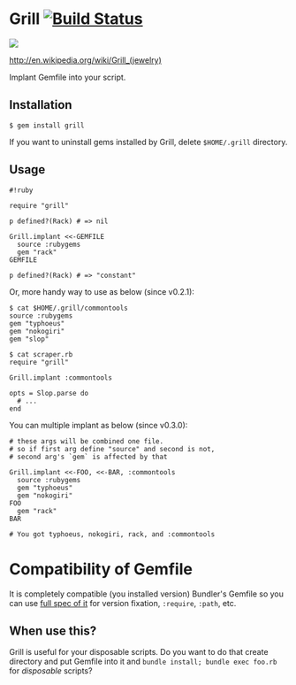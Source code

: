 # Grill [![Build Status](https://travis-ci.org/uu59/grill.png?branch=master)](https://travis-ci.org/uu59/grill)

<a href="http://en.wikipedia.org/wiki/File:Paul_Wall.jpg"><img src="http://upload.wikimedia.org/wikipedia/commons/9/99/Paul_Wall.jpg" /></a>

<http://en.wikipedia.org/wiki/Grill_(jewelry)>

Implant Gemfile into your script.

## Installation

    $ gem install grill

If you want to uninstall gems installed by Grill, delete `$HOME/.grill` directory.

## Usage

    #!ruby

    require "grill"

    p defined?(Rack) # => nil

    Grill.implant <<-GEMFILE
      source :rubygems
      gem "rack"
    GEMFILE

    p defined?(Rack) # => "constant"

Or, more handy way to use as below (since v0.2.1):

    $ cat $HOME/.grill/commontools
    source :rubygems
    gem "typhoeus"
    gem "nokogiri"
    gem "slop"

    $ cat scraper.rb
    require "grill"

    Grill.implant :commontools

    opts = Slop.parse do
      # ...
    end

You can multiple implant as below (since v0.3.0):

    # these args will be combined one file.
    # so if first arg define "source" and second is not, 
    # second arg's `gem` is affected by that

    Grill.implant <<-FOO, <<-BAR, :commontools
      source :rubygems
      gem "typhoeus"
      gem "nokogiri"
    FOO
      gem "rack"
    BAR

    # You got typhoeus, nokogiri, rack, and :commontools

# Compatibility of Gemfile

It is completely compatible (you installed version) Bundler's Gemfile so you can use [full spec of it](http://gembundler.com/gemfile.html) for version fixation, `:require`, `:path`, etc.

## When use this?

Grill is useful for your disposable scripts. Do you want to do that create directory and put Gemfile into it and `bundle install; bundle exec foo.rb` for *disposable* scripts?

